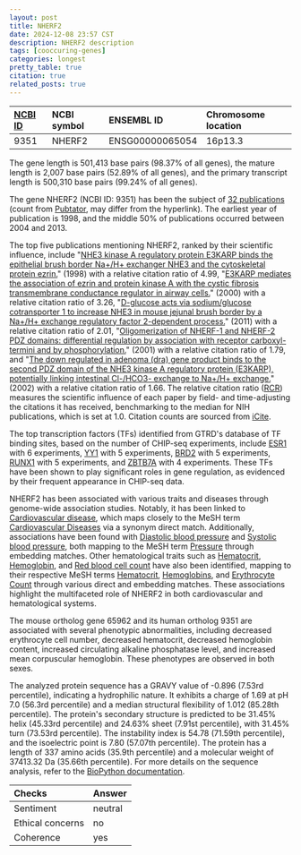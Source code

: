 ```yaml
---
layout: post
title: NHERF2
date: 2024-12-08 23:57 CST
description: NHERF2 description
tags: [cooccuring-genes]
categories: longest
pretty_table: true
citation: true
related_posts: true
---
```




| [NCBI ID](https://www.ncbi.nlm.nih.gov/gene/9351) | NCBI symbol | ENSEMBL ID | Chromosome location |
| :-------- | :------- | :-------- | :------- |
| 9351  | NHERF2 | ENSG00000065054 | 16p13.3 |



The gene length is 501,413 base pairs (98.37% of all genes), the mature length is 2,007 base pairs (52.89% of all genes), and the primary transcript length is 500,310 base pairs (99.24% of all genes).


The gene NHERF2 (NCBI ID: 9351) has been the subject of [32 publications](https://pubmed.ncbi.nlm.nih.gov/?term=%22NHERF2%22) (count from [Pubtator](https://academic.oup.com/nar/article/47/W1/W587/5494727), may differ from the hyperlink). The earliest year of publication is 1998, and the middle 50% of publications occurred between 2004 and 2013.


The top five publications mentioning NHERF2, ranked by their scientific influence, include "[NHE3 kinase A regulatory protein E3KARP binds the epithelial brush border Na+/H+ exchanger NHE3 and the cytoskeletal protein ezrin.](https://pubmed.ncbi.nlm.nih.gov/9748260)" (1998) with a relative citation ratio of 4.99, "[E3KARP mediates the association of ezrin and protein kinase A with the cystic fibrosis transmembrane conductance regulator in airway cells.](https://pubmed.ncbi.nlm.nih.gov/10893422)" (2000) with a relative citation ratio of 3.26, "[D-glucose acts via sodium/glucose cotransporter 1 to increase NHE3 in mouse jejunal brush border by a Na+/H+ exchange regulatory factor 2-dependent process.](https://pubmed.ncbi.nlm.nih.gov/20977906)" (2011) with a relative citation ratio of 2.01, "[Oligomerization of NHERF-1 and NHERF-2 PDZ domains: differential regulation by association with receptor carboxyl-termini and by phosphorylation.](https://pubmed.ncbi.nlm.nih.gov/11456497)" (2001) with a relative citation ratio of 1.79, and "[The down regulated in adenoma (dra) gene product binds to the second PDZ domain of the NHE3 kinase A regulatory protein (E3KARP), potentially linking intestinal Cl-/HCO3- exchange to Na+/H+ exchange.](https://pubmed.ncbi.nlm.nih.gov/12369822)" (2002) with a relative citation ratio of 1.66. The relative citation ratio ([RCR](https://journals.plos.org/plosbiology/article?id=10.1371/journal.pbio.1002541)) measures the scientific influence of each paper by field- and time-adjusting the citations it has received, benchmarking to the median for NIH publications, which is set at 1.0. Citation counts are sourced from [iCite](https://icite.od.nih.gov).





The top transcription factors (TFs) identified from GTRD's database of TF binding sites, based on the number of CHIP-seq experiments, include [ESR1](https://www.ncbi.nlm.nih.gov/gene/2099) with 6 experiments, [YY1](https://www.ncbi.nlm.nih.gov/gene/7528) with 5 experiments, [BRD2](https://www.ncbi.nlm.nih.gov/gene/6046) with 5 experiments, [RUNX1](https://www.ncbi.nlm.nih.gov/gene/861) with 5 experiments, and [ZBTB7A](https://www.ncbi.nlm.nih.gov/gene/51341) with 4 experiments. These TFs have been shown to play significant roles in gene regulation, as evidenced by their frequent appearance in CHIP-seq data.





NHERF2 has been associated with various traits and diseases through genome-wide association studies. Notably, it has been linked to [Cardiovascular disease](https://pubmed.ncbi.nlm.nih.gov/30595370), which maps closely to the MeSH term [Cardiovascular Diseases](https://meshb.nlm.nih.gov/record/ui?ui=D002318) via a synonym direct match. Additionally, associations have been found with [Diastolic blood pressure](https://pubmed.ncbi.nlm.nih.gov/27841878) and [Systolic blood pressure](https://pubmed.ncbi.nlm.nih.gov/27841878), both mapping to the MeSH term [Pressure](https://meshb.nlm.nih.gov/record/ui?ui=D011312) through embedding matches. Other hematological traits such as [Hematocrit](https://pubmed.ncbi.nlm.nih.gov/32888493), [Hemoglobin](https://pubmed.ncbi.nlm.nih.gov/32888494), and [Red blood cell count](https://pubmed.ncbi.nlm.nih.gov/30595370) have also been identified, mapping to their respective MeSH terms [Hematocrit](https://meshb.nlm.nih.gov/record/ui?ui=D006400), [Hemoglobins](https://meshb.nlm.nih.gov/record/ui?ui=D006454), and [Erythrocyte Count](https://meshb.nlm.nih.gov/record/ui?ui=D004906) through various direct and embedding matches. These associations highlight the multifaceted role of NHERF2 in both cardiovascular and hematological systems.


The mouse ortholog gene 65962 and its human ortholog 9351 are associated with several phenotypic abnormalities, including decreased erythrocyte cell number, decreased hematocrit, decreased hemoglobin content, increased circulating alkaline phosphatase level, and increased mean corpuscular hemoglobin. These phenotypes are observed in both sexes.


The analyzed protein sequence has a GRAVY value of -0.896 (7.53rd percentile), indicating a hydrophilic nature. It exhibits a charge of 1.69 at pH 7.0 (56.3rd percentile) and a median structural flexibility of 1.012 (85.28th percentile). The protein's secondary structure is predicted to be 31.45% helix (45.33rd percentile) and 24.63% sheet (7.91st percentile), with 31.45% turn (73.53rd percentile). The instability index is 54.78 (71.59th percentile), and the isoelectric point is 7.80 (57.07th percentile). The protein has a length of 337 amino acids (35.9th percentile) and a molecular weight of 37413.32 Da (35.66th percentile). For more details on the sequence analysis, refer to the [BioPython documentation](https://biopython.org/docs/1.75/api/Bio.SeqUtils.ProtParam.html).



| Checks    | Answer |
| :-------- | :------- |
| Sentiment  | neutral   |
| Ethical concerns | no     |
| Coherence    | yes    |